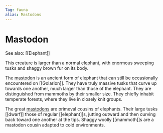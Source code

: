 ```yaml
---
Tag: fauna
alias: Mastodons
---
```

# Mastodon
See also: [[Elephant]]

This creature is larger than a normal elephant, with enormous sweeping tusks and shaggy brown fur on its body.

The [mastodon](https://pathfinderwiki.com/wiki/Elephant) is an ancient form of elephant that can still be occasionally encountered on [[Golarion]]. They have truly massive tusks that curve up towards one another, much larger than those of the elephant. They are distinguished from mammoths by their smaller size. They chiefly inhabit temperate forests, where they live in closely knit groups.

The great [mastodons](https://www.d20pfsrd.com/bestiary/monster-listings/animals/elephant/elephant-mastodon/) are primeval cousins of elephants. Their large tusks [[dwarf]] those of regular [[elephant]]s, jutting outward and then curving back toward one another at the tips. Shaggy woolly [[mammoth]]s are a mastodon cousin adapted to cold environments.